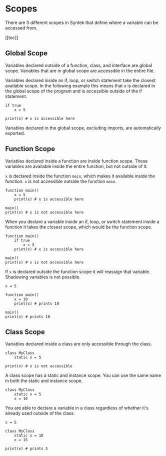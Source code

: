 # Scopes

There are 3 different scopes in Syntek that define where a variable can be accessed from.

[[toc]]

## Global Scope

Variables declared outside of a function, class, and interface are global scope. Variables that are in global scope are accessible in the entire file.

Variables declared inside an if, loop, or switch statement take the closest available scope. In the following example this means that x is declared in the global scope of the program and is accessible outside of the if statement.

```syntek
if true
	x = 5

print(x) # x is accessible here
```

Variables declared in the global scope, excluding imports, are automatically exported.

## Function Scope

Variables declared inside a function are inside function scope. These variables are available inside the entire function, but not outside of it.

`x` is declared inside the function `main`, which makes it available inside the function. `x` is not accessible outside the function `main`.

```syntek
function main()
	x = 5
	print(x) # x is accessible here

main()
print(x) # x is not accessible here
```

When you declare a variable inside an if, loop, or switch statement inside a function it takes the closest scope, which would be the function scope.

```syntek
function main()
	if true
		x = 5
	print(x) # x is accessible here

main()
print(x) # x is not accessible here
```

If `x` is declared outside the function scope it will reassign that variable. Shadowing variables is not possible.

```syntek
x = 5

function main()
	x = 10
	print(x) # prints 10

main()
print(x) # prints 10
```

## Class Scope

Variables declared inside a class are only accessible through the class.

```syntek
class MyClass
	static x = 5

print(x) # x is not accessible
```

A class scope has a static and instance scope. You can use the same name in both the static and instance scope.

```syntek
class MyClass
	static x = 5
	x = 10
```

You are able to declare a variable in a class regardless of whether it's already used outside of the class.

```syntek
x = 5

class MyClass
	static x = 10
	x = 15

print(x) # prints 5
```
